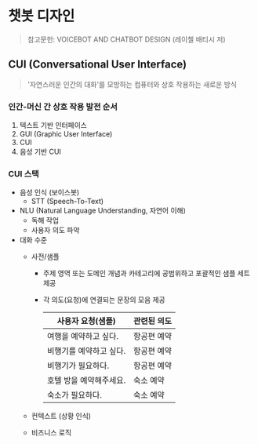 # 챗봇 디자인

> 참고문헌: VOICEBOT AND CHATBOT DESIGN (레이첼 배티시 저)

## CUI (Conversational User Interface)
> '자연스러운 인간의 대화'를 모방하는 컴퓨터와 상호 작용하는 새로운 방식 

### 인간-머신 간 상호 작용 발전 순서

1. 텍스트 기반 인터페이스
1. GUI (Graphic User Interface)
1. CUI
1. 음성 기반 CUI

### CUI 스택

* 음성 인식 (보이스봇)
  * STT (Speech-To-Text)
* NLU (Natural Language Understanding, 자연어 이해)
  * 독해 작업
  * 사용자 의도 파악
* 대화 수준
  * 사전/샘플
    * 주제 영역 또는 도메인 개념과 카테고리에 공범위하고 포괄적인 샘플 세트 제공
    * 각 의도(요청)에 연결되는 문장의 모음 제공
      
        | 사용자 요청(샘플) | 관련된 의도 |
        | --- | --- |
        | 여행을 예약하고 싶다. | 항공편 예약 |
        | 비행기를 예약하고 싶다. | 항공편 예약 |
        | 비행기가 필요하다. | 항공편 예약 |
        | 호텔 방을 예약해주세요. | 숙소 예약 |
        | 숙소가 필요하다. | 숙소 예약 |
      
  * 컨텍스트 (상황 인식)
  * 비즈니스 로직 